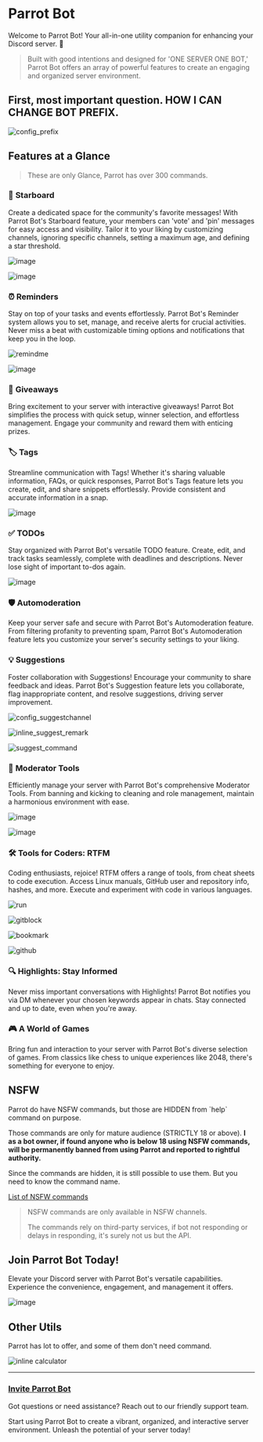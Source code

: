 **Parrot Bot**
==============

Welcome to Parrot Bot! Your all-in-one utility companion for enhancing your Discord server. 🌟

> Built with good intentions and designed for 'ONE SERVER ONE BOT,' Parrot Bot offers an array of powerful features to create an engaging and organized server environment.

First, most important question. HOW I CAN CHANGE BOT PREFIX.
------------------------------------------------------------

![config_prefix](https://github.com/rtk-rnjn/Parrot/assets/37435729/01f793a2-e292-4fe1-9784-582acf7bd31a)

**Features at a Glance**
------------------------

> These are only Glance, Parrot has over 300 commands.

### 🌟 **Starboard**

Create a dedicated space for the community's favorite messages! With Parrot Bot's Starboard feature, your members can 'vote' and 'pin' messages for easy access and visibility. Tailor it to your liking by customizing channels, ignoring specific channels, setting a maximum age, and defining a star threshold.

![image](https://github.com/rtk-rnjn/Parrot/assets/37435729/8a879fb7-c498-433f-9415-afc477d33cec)

![image](https://github.com/rtk-rnjn/Parrot/assets/37435729/091af416-43af-4dff-8b53-1bcd007080d2)

### ⏰ **Reminders**

Stay on top of your tasks and events effortlessly. Parrot Bot's Reminder system allows you to set, manage, and receive alerts for crucial activities. Never miss a beat with customizable timing options and notifications that keep you in the loop.

![remindme](https://github.com/rtk-rnjn/Parrot/assets/37435729/0b8fd06c-7b35-4ef0-9146-c94a6438fe9b)

![image](https://github.com/rtk-rnjn/Parrot/assets/37435729/e8562ccb-dcb1-49d9-abb0-5e06e35ee08f)

### 🎉 **Giveaways**

Bring excitement to your server with interactive giveaways! Parrot Bot simplifies the process with quick setup, winner selection, and effortless management. Engage your community and reward them with enticing prizes.

### 🏷️ **Tags**

Streamline communication with Tags! Whether it's sharing valuable information, FAQs, or quick responses, Parrot Bot's Tags feature lets you create, edit, and share snippets effortlessly. Provide consistent and accurate information in a snap.

![image](https://github.com/rtk-rnjn/Parrot/assets/37435729/fd137feb-8da3-4513-b16d-f13ae87510af)

### ✅ **TODOs**

Stay organized with Parrot Bot's versatile TODO feature. Create, edit, and track tasks seamlessly, complete with deadlines and descriptions. Never lose sight of important to-dos again.

![image](https://github.com/rtk-rnjn/Parrot/assets/37435729/c69fd3a9-4226-4764-b356-9d405b64e88c)

### 🛡️ **Automoderation**

Keep your server safe and secure with Parrot Bot's Automoderation feature. From filtering profanity to preventing spam, Parrot Bot's Automoderation feature lets you customize your server's security settings to your liking.

### 💡 **Suggestions**

Foster collaboration with Suggestions! Encourage your community to share feedback and ideas. Parrot Bot's Suggestion feature lets you collaborate, flag inappropriate content, and resolve suggestions, driving server improvement.

![config_suggestchannel](https://github.com/rtk-rnjn/Parrot/assets/37435729/ce273b0b-0a6c-4ef7-a9b5-7e4cdfb4cf18)

![inline_suggest_remark](https://github.com/rtk-rnjn/Parrot/assets/37435729/6f0e23d0-9a32-49b9-ac11-24b229aa3c97)

![suggest_command](https://github.com/rtk-rnjn/Parrot/assets/37435729/af3953ac-9915-471d-a905-acb38e0bbef6)

### 🔨 **Moderator Tools**

Efficiently manage your server with Parrot Bot's comprehensive Moderator Tools. From banning and kicking to cleaning and role management, maintain a harmonious environment with ease.

![image](https://github.com/rtk-rnjn/Parrot/assets/37435729/6245644b-b326-4cd3-8e05-79bf48ab3ab7)

![image](https://github.com/rtk-rnjn/Parrot/assets/37435729/823227bf-503b-4e6f-b34c-3a497d803b11)

### 🛠️ **Tools for Coders: RTFM**

Coding enthusiasts, rejoice! RTFM offers a range of tools, from cheat sheets to code execution. Access Linux manuals, GitHub user and repository info, hashes, and more. Execute and experiment with code in various languages.

![run](https://github.com/rtk-rnjn/Parrot/assets/37435729/b1fa3ede-72a6-4eae-8eb9-51a4c16e3b2f)

![gitblock](https://github.com/rtk-rnjn/Parrot/assets/37435729/7c0f6038-6cde-4b7e-8a4d-aa765cbe6b57)

![bookmark](https://github.com/rtk-rnjn/Parrot/assets/37435729/d95529c6-87d8-49ef-b453-d6f5919cd8e0)

![github](https://github.com/rtk-rnjn/Parrot/assets/37435729/110906cf-2657-449d-b687-50fa7900ee1d)

### 🔍 **Highlights: Stay Informed**

Never miss important conversations with Highlights! Parrot Bot notifies you via DM whenever your chosen keywords appear in chats. Stay connected and up to date, even when you're away.

### 🎮 **A World of Games**

Bring fun and interaction to your server with Parrot Bot's diverse selection of games. From classics like chess to unique experiences like 2048, there's something for everyone to enjoy.

**NSFW**
--------

Parrot do have NSFW commands, but those are HIDDEN from \`help\` command on purpose.

Those commands are only for mature audience (STRICTLY 18 or above). **I as a bot owner, if found anyone who is below 18 using NSFW commands, will be permanently banned from using Parrot and reported to rightful authority.**

Since the commands are hidden, it is still possible to use them. But you need to know the command name.

[List of NSFW commands](https://github.com/rtk-rnjn/Parrot/blob/main/cogs/nsfw/_nsfw.py)

> NSFW commands are only available in NSFW channels.
> 
> The commands rely on third-party services, if bot not responding or delays in responding, it's surely not us but the API.

**Join Parrot Bot Today!**
--------------------------

Elevate your Discord server with Parrot Bot's versatile capabilities. Experience the convenience, engagement, and management it offers.

![image](https://github.com/rtk-rnjn/Parrot/assets/37435729/1d2cbdf9-17c0-4c88-94f9-3f3a6a8c077b)

**Other Utils**
---------------

Parrot has lot to offer, and some of them don't need command.

![inline calculator](https://github.com/rtk-rnjn/Parrot/assets/37435729/25b88256-ab39-4ffb-990a-7b2ae79475ee)

* * *

### **[Invite Parrot Bot](https://discord.com/oauth2/authorize?client_id=800780974274248764&scope=bot+applications.commands&permissions=1099780451414)**

Got questions or need assistance? Reach out to our friendly support team.

Start using Parrot Bot to create a vibrant, organized, and interactive server environment. Unleash the potential of your server today!
